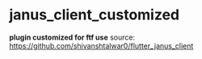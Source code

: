 # janus_client_customized
**plugin customized for ftf use** 
source: https://github.com/shivanshtalwar0/flutter_janus_client
